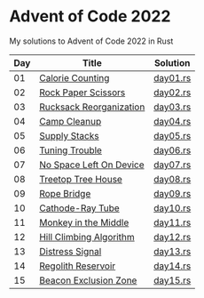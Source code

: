 # Advent of Code 2022

My solutions to Advent of Code 2022 in Rust

| Day | Title                                                           | Solution                           |
| --- | --------------------------------------------------------------- | ---------------------------------- |
| 01  | [Calorie Counting](https://adventofcode.com/2022/day/1)         | [day01.rs](src/solutions/day01.rs) |
| 02  | [Rock Paper Scissors](https://adventofcode.com/2022/day/2)      | [day02.rs](src/solutions/day02.rs) |
| 03  | [Rucksack Reorganization](https://adventofcode.com/2022/day/3)  | [day03.rs](src/solutions/day03.rs) |
| 04  | [Camp Cleanup](https://adventofcode.com/2022/day/4)             | [day04.rs](src/solutions/day04.rs) |
| 05  | [Supply Stacks](https://adventofcode.com/2022/day/5)            | [day05.rs](src/solutions/day05.rs) |
| 06  | [Tuning Trouble](https://adventofcode.com/2022/day/6)           | [day06.rs](src/solutions/day06.rs) |
| 07  | [No Space Left On Device](https://adventofcode.com/2022/day/7)  | [day07.rs](src/solutions/day07.rs) |
| 08  | [Treetop Tree House](https://adventofcode.com/2022/day/8)       | [day08.rs](src/solutions/day08.rs) |
| 09  | [Rope Bridge](https://adventofcode.com/2022/day/9)              | [day09.rs](src/solutions/day09.rs) |
| 10  | [Cathode-Ray Tube](https://adventofcode.com/2022/day/10)        | [day10.rs](src/solutions/day10.rs) |
| 11  | [Monkey in the Middle](https://adventofcode.com/2022/day/11)    | [day11.rs](src/solutions/day11.rs) |
| 12  | [Hill Climbing Algorithm](https://adventofcode.com/2022/day/12) | [day12.rs](src/solutions/day12.rs) |
| 13  | [Distress Signal](https://adventofcode.com/2022/day/13)         | [day13.rs](src/solutions/day13.rs) |
| 14  | [Regolith Reservoir](https://adventofcode.com/2022/day/14)      | [day14.rs](src/solutions/day14.rs) |
| 15  | [Beacon Exclusion Zone](https://adventofcode.com/2022/day/15)   | [day15.rs](src/solutions/day15.rs) |
